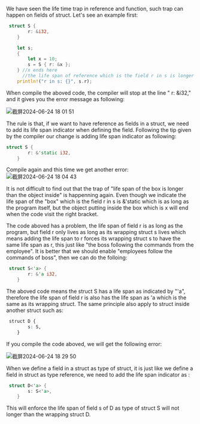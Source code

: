 We have seen the life time trap in reference and function, such trap can happen on fields of struct. Let's see an example first:
```rs
 struct S {
        r: &i32,
    }

    let s;
    {
        let x = 10;
        s = S { r: &x };
    } //x ends here
      //the life span of reference which is the field r in s is longer than x
    println!("r in s: {}", s.r);
```
When compile the aboved code, the compiler will stop at the line " r: &i32," and it gives you the error message as following:

![截屏2024-06-24 18 01 51](https://github.com/wycl16514/rust-reference/assets/7506958/e2e6d6af-4c70-424a-ad63-c5cd0e194e1e)

The rule is that, if we want to have reference as fields in a struct, we need to add its life span indicator when defining the field. Following the tip given by the compiler our change is 
adding life span indicator as following:
```rs
struct S {
        r: &'static i32,
    }
```
Compile again and this time we get another error:
![截屏2024-06-24 18 04 43](https://github.com/wycl16514/rust-reference/assets/7506958/58e1a689-df89-4db1-a443-d73eefecfd58)

It is not difficult to find out that the trap of "life span of the box is longer than the object inside" is happenning again. Even though we indicate the life span of the "box" which is the field r in s
is &'static which is as long as the program itself, but the object putting inside the box which is x will end when the code visit the right bracket.

The code aboved has a problem, the life span of field r is as long as the program, but field r only lives as long as its wrapping struct s lives which means adding the life span to r forces its wrapping struct
s to have the same life span as r, this just like "the boss following the commands from the employee". It is better that we should enable "employees follow the commands of boss", then we can do the folloing:
```rs
 struct S<'a> {
        r: &'a i32,
    }
```
The aboved code means the struct S has a life span as indicated by "'a", therefore the life span of field r is also has the life span as 'a which is the same as its wrapping struct. The same principle also apply
to struct inside another struct such as:
```r
 struct D {
        s: S,
    }
```
If you compile the code aboved, we will get the following error:

![截屏2024-06-24 18 29 50](https://github.com/wycl16514/rust-reference/assets/7506958/82f54289-156a-40e0-8bf6-c2bac87ed225)

When we define a field in a struct as type of struct, it is just like we define a field in struct as type reference, we need to add the life span indicator as :
```rs
 struct D<'a> {
        s: S<'a>,
    }
```
This will enforce the life span of field s of D  as type of struct S will not longer than the wrapping struct D.

